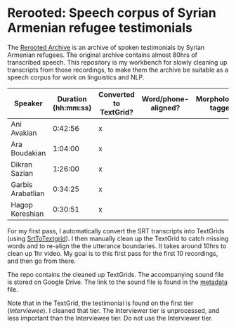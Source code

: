 # Rerooted: Speech corpus of Syrian Armenian refugee testimonials
 
 The [Rerooted Archive](https://www.rerooted.org/) is an archive of spoken testimonials by Syrian Armenian refugees. The original archive contains almost 80hrs of transcribed speech. This repository is my workbench for slowly cleaning up transcripts from those recordings, to make them the archive be suitable as a speech corpus for work on linguistics and NLP. 

 | Speaker             | Duration (hh:mm:ss) | Converted to TextGrid? | Word/phone-aligned? | Morphologically tagged? | Translated? |
|---------------------|---------------------|------------------------|---------------------|-------------------------|-------------|
| Ani Avakian       | 0:42:56             | x                      |                     |                         |             |
| Ara Boudakian     | 1:04:00             | x                      |                     |                         |             |
| Dikran Sazian     | 1:26:00             | x                      |                     |                         |             |
| Garbis Arabatlian | 0:34:25             | x                      |                     |                         |             |
| Hagop Kereshian | 0:30:51             | x                      |                     |                         |             |

For my first pass, I automatically convert the SRT transcripts into TextGrids (using [SrtToTextgrid](https://github.com/rctatman/SrtToTextgrid)). I then manually clean up the TextGrid to catch missing words and to re-align the the utterance boundaries. It takes around 10hrs to clean up 1hr video. My goal is to this first pass for the first 10 recordings, and then go from there.

The repo contains the cleaned up TextGrids. The accompanying sound file is stored on Google Drive. The link to the sound file is found in the [metadata](/metadata.tsv) file.

Note that in the TextGrid, the testimonial is found on the first tier (*Interviewee*). I cleaned that tier. The Interviewer tier is unprocessed, and less important than the Interviewee tier. Do not use the Interviewer tier.
